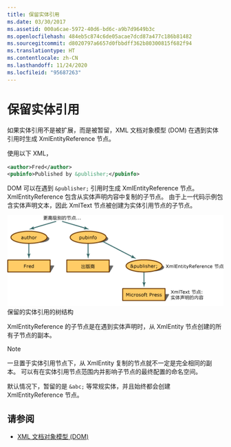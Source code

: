 ```yaml
---
title: 保留实体引用
ms.date: 03/30/2017
ms.assetid: 000a6cae-5972-40d6-bd6c-a9b7d9649b3c
ms.openlocfilehash: 484eb5c874c6de05acae7dcd87a477c186b81482
ms.sourcegitcommit: d8020797a6657d0fbbdff362b80300815f682f94
ms.translationtype: HT
ms.contentlocale: zh-CN
ms.lasthandoff: 11/24/2020
ms.locfileid: "95687263"
---
```

# <a name="entity-references-are-preserved"></a>保留实体引用

如果实体引用不是被扩展，而是被暂留，XML 文档对象模型 (DOM) 在遇到实体引用时生成 XmlEntityReference  节点。  
  
 使用以下 XML，  
  
```xml  
<author>Fred</author>  
<pubinfo>Published by &publisher;</pubinfo>  
```  
  
 DOM 可以在遇到 `&publisher;` 引用时生成 XmlEntityReference  节点。 XmlEntityReference  包含从实体声明内容中复制的子节点。 由于上一代码示例包含实体声明文本，因此 XmlText  节点被创建为实体引用节点的子节点。  
  
 ![保留的实体引用的树结构](media/xmlentityref-notexpanded-nodes.gif "xmlentityref_notexpanded_nodes")  
保留的实体引用的树结构  
  
 XmlEntityReference  的子节点是在遇到实体声明时，从 XmlEntity  节点创建的所有子节点的副本。  
  
> [!NOTE]
> 一旦置于实体引用节点下，从 XmlEntity  复制的节点就不一定是完全相同的副本。 可以有在实体引用节点范围内并影响子节点的最终配置的命名空间。  
  
 默认情况下，暂留的是 `&abc;` 等常规实体，并且始终都会创建 XmlEntityReference  节点。  
  
## <a name="see-also"></a>请参阅

- [XML 文档对象模型 (DOM)](xml-document-object-model-dom.md)

